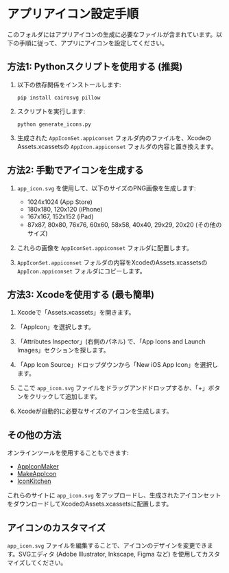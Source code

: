 # アプリアイコン設定手順

このフォルダにはアプリアイコンの生成に必要なファイルが含まれています。以下の手順に従って、アプリにアイコンを設定してください。

## 方法1: Pythonスクリプトを使用する (推奨)

1. 以下の依存関係をインストールします:
   ```
   pip install cairosvg pillow
   ```

2. スクリプトを実行します:
   ```
   python generate_icons.py
   ```

3. 生成された `AppIconSet.appiconset` フォルダ内のファイルを、XcodeのAssets.xcassetsの `AppIcon.appiconset` フォルダの内容と置き換えます。

## 方法2: 手動でアイコンを生成する

1. `app_icon.svg` を使用して、以下のサイズのPNG画像を生成します:
   - 1024x1024 (App Store)
   - 180x180, 120x120 (iPhone)
   - 167x167, 152x152 (iPad)
   - 87x87, 80x80, 76x76, 60x60, 58x58, 40x40, 29x29, 20x20 (その他のサイズ)

2. これらの画像を `AppIconSet.appiconset` フォルダに配置します。

3. `AppIconSet.appiconset` フォルダの内容をXcodeのAssets.xcassetsの `AppIcon.appiconset` フォルダにコピーします。

## 方法3: Xcodeを使用する (最も簡単)

1. Xcodeで「Assets.xcassets」を開きます。

2. 「AppIcon」を選択します。

3. 「Attributes Inspector」(右側のパネル) で、「App Icons and Launch Images」セクションを探します。

4. 「App Icon Source」ドロップダウンから「New iOS App Icon」を選択します。

5. ここで `app_icon.svg` ファイルをドラッグアンドドロップするか、「+」ボタンをクリックして追加します。

6. Xcodeが自動的に必要なサイズのアイコンを生成します。

## その他の方法

オンラインツールを使用することもできます:

- [AppIconMaker](https://appiconmaker.co/)
- [MakeAppIcon](https://makeappicon.com/)
- [IconKitchen](https://icon.kitchen/)

これらのサイトに `app_icon.svg` をアップロードし、生成されたアイコンセットをダウンロードしてXcodeのAssets.xcassetsに配置します。

## アイコンのカスタマイズ

`app_icon.svg` ファイルを編集することで、アイコンのデザインを変更できます。SVGエディタ (Adobe Illustrator, Inkscape, Figma など) を使用してカスタマイズしてください。
